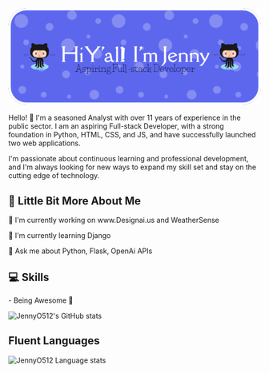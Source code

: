 ![Header](./github-header-image.png)

Hello! 👋 I'm a seasoned Analyst with over 11 years of experience in the public sector. I am an aspiring Full-stack Developer, with a strong foundation in Python, HTML, CSS, and JS, and have successfully launched two web applications.

I'm passionate about continuous learning and professional development, and I'm always looking for new ways to expand my skill set and stay on the cutting edge of technology.

## 💫 Little Bit More About Me
<p>🔭 I'm currently working on www.Designai.us and WeatherSense</p>
<p>🌱 I'm currently learning Django</p>
<p>💬 Ask me about Python, Flask, OpenAi APIs</p>

## 💻 Skills
<p>
-   Being Awesome 👋
</p>


![JennyO512's GitHub stats](https://github-readme-stats.vercel.app/api?username=JennyO512&show_icons=false&theme=synthwave)&nbsp;&nbsp;


## Fluent Languages
![JennyO512 Language stats](https://github-readme-stats-eight-theta.vercel.app/api/top-langs/?username=JennyO512&layout=compact&langs_count=8&hide_border=true)





